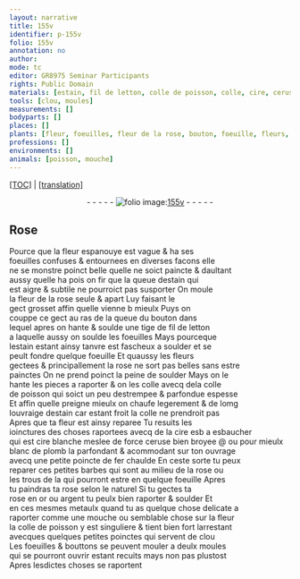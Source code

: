 ```yaml
---
layout: narrative
title: 155v
identifier: p-155v
folio: 155v
annotation: no
author:
mode: tc
editor: GR8975 Seminar Participants
rights: Public Domain
materials: [estain, fil de letton, colle de poisson, colle, cire, ceruse, blanc de plomb, fer, or, argent, metaulx]
tools: [clou, moules]
measurements: []
bodyparts: []
places: []
plants: [fleur, foeuilles, fleur de la rose, bouton, foeuille, fleurs, rose, bouttons]
professions: []
environments: []
animals: [poisson, mouche]
---
```


<p><a href="{{ site.baseurl }}/diplomatic/">[TOC]</a> | <a href="{{ site.baseurl }}/texts/p-155v_tl/" target="_blank">[translation]</a></p><div class="folio" align="center">- - - - - <a href="http://gallica.bnf.fr/ark:/12148/btv1b10500001g/f316.item.r=" target="_blank"><img src="https://cu-mkp.github.io/2017-workshop-edition/assets/photo-icon.png" alt="folio image: " style="display:inline-block; margin-bottom:-3px;"/>155v</a> - - - - - </div>  
  

## Rose

 
Pource que la <span class="pa">fleur</span> espanouye est vague & ha ses<br/> <span class="pa">foeuilles</span> confuses & entournees en diverses facons elle<br/> ne se monstre poinct belle quelle ne soict paincte & daulta<span class="exp">n</span>t<br/> aussy quelle ha pois <span class="del">on fir</span> que la queue d<span class="m">estain</span> qui<br/> est aigre & subtile ne pourroict pas susporter On moule<br/> la <span class="pa">fleur de la rose</span> seule & apart Luy faisant le<br/> gect grosset affin quelle vienne <span class="del">b</span> mieulx Puys on<br/> couppe ce gect au ras de la queue du <span class="pa">bouton</span> dans<br/> lequel apres on hante & soulde une tige de <span class="m">fil de letton</span><br/> a laquelle aussy on soulde les <span class="pa">foeuilles</span> Mays pourceque<br/> l<span class="m">estain</span> estant ainsy tanvre est fascheux a soulder et se<br/> peult fondre quelque <span class="pa">foeuille</span> Et quaussy les <span class="pa">fleurs</span><br/> gectees & principallement la <span class="pa">rose</span> ne sort pas belles sans estre<br/> painctes On ne prend poinct la peine de soulder Mays on <span class="del">le</span> <br/> hante les pieces a raporter & on les colle avecq dela <span class="m">colle<br/> de <span class="al">poisson</span></span> qui soict un peu destrempee & parfondue espesse<br/> Et affin quelle preigne mieulx on chaufe legerem<span class="exp">ent</span> & de lomg<br/> louvraige d<span class="m">estain</span> car estant froit la <span class="m">colle</span> ne prendroit pas<br/> Apres que ta <span class="pa">fleur</span> est ainsy reparee Tu resuits les<br/> ioinctures des choses raportees avecq de la <span class="m">cire</span> <span class="del">esb</span> a esbaucher<br/> qui est <span class="m">cire</span> blanche meslee de force <span class="m">ceruse</span> bien broyee @ ou pour mieulx<br/> <span class="m">blanc de plomb</span> la parfondant & acommodant sur ton ouvrage<br/> avecq une petite poincte de <span class="m">fer</span> chaulde En ceste sorte tu peux<br/> reparer ces petites barbes qui sont au milieu de la <span class="pa">rose</span> ou<br/> les trous <span class="del">de la</span> qui pourront estre en quelque <span class="pa">foeuille</span> Apres<br/> tu paindras ta <span class="pa">rose</span> selon le naturel Si tu gectes ta<br/> <span class="pa">rose</span> en <span class="m">or</span> ou <span class="m">argent</span> tu peulx bien raporter & soulder Et<br/> en ces mesmes <span class="m">metaulx</span> quand tu as quelque chose delicate a<br/> raporter co<span class="exp">mm</span>e une <span class="al">mouche</span> ou semblable chose sur la <span class="pa">fleur</span><br/> la <span class="m">colle de <span class="al">poisson</span></span> y est singuliere & tient bien fort larresta<span class="exp">n</span>t<br/> avecques quelques petites poinctes qui servent de <span class="tl">clou</span><br/> Les <span class="pa">foeuilles</span> & <span class="pa">bouttons</span> se peuvent mouler a deulx <span class="tl">moules</span><br/> qui se pourront ouvrir estant recuits mays non pas plustost<br/> Apres lesdictes choses se raportent
 
